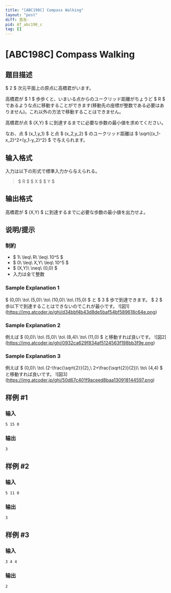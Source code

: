 ```yaml
---
title: "[ABC198C] Compass Walking"
layout: "post"
diff: 普及-
pid: AT_abc198_c
tag: []
---
```


# [ABC198C] Compass Walking

## 题目描述

[problemUrl]: https://atcoder.jp/contests/abc198/tasks/abc198_c

$ 2 $ 次元平面上の原点に高橋君がいます。

高橋君が $ 1 $ 歩歩くと、いまいる点からのユークリッド距離がちょうど $ R $ であるような点に移動することができます(移動先の座標が整数である必要はありません)。これ以外の方法で移動することはできません。

高橋君が点 $ (X,Y) $ に到達するまでに必要な歩数の最小値を求めてください。

なお、点 $ (x_1,y_1) $ と点 $ (x_2,y_2) $ のユークリッド距離は $ \sqrt{(x_1-x_2)^2+(y_1-y_2)^2} $ で与えられます。

## 输入格式

入力は以下の形式で標準入力から与えられる。

> $ R $ $ X $ $ Y $

## 输出格式

高橋君が $ (X,Y) $ に到達するまでに必要な歩数の最小値を出力せよ。

## 说明/提示

### 制約

- $ 1\ \leq\ R\ \leq\ 10^5 $
- $ 0\ \leq\ X,Y\ \leq\ 10^5 $
- $ (X,Y)\ \neq\ (0,0) $
- 入力は全て整数

### Sample Explanation 1

$ (0,0)\ \to\ (5,0)\ \to\ (10,0)\ \to\ (15,0) $ と $ 3 $ 歩で到達できます。 $ 2 $ 歩以下で到達することはできないのでこれが最小です。 !\[図1\](https://img.atcoder.jp/ghi/d34bbf4b43d8de5baf54bf589618c64e.png)

### Sample Explanation 2

例えば $ (0,0)\ \to\ (5,0)\ \to\ (8,4)\ \to\ (11,0) $ と移動すれば良いです。 !\[図2\](https://img.atcoder.jp/ghi/0932ca629f834af5124563f198bb3f9e.png)

### Sample Explanation 3

例えば $ (0,0)\ \to\ (2-\frac{\sqrt{2}}{2},\ 2+\frac{\sqrt{2}}{2})\ \to\ (4,4) $ と移動すれば良いです。 !\[図3\](https://img.atcoder.jp/ghi/50d67c401f9aceed8baa130918144597.png)

## 样例 #1

### 输入

```
5 15 0
```

### 输出

```
3
```

## 样例 #2

### 输入

```
5 11 0
```

### 输出

```
3
```

## 样例 #3

### 输入

```
3 4 4
```

### 输出

```
2
```


